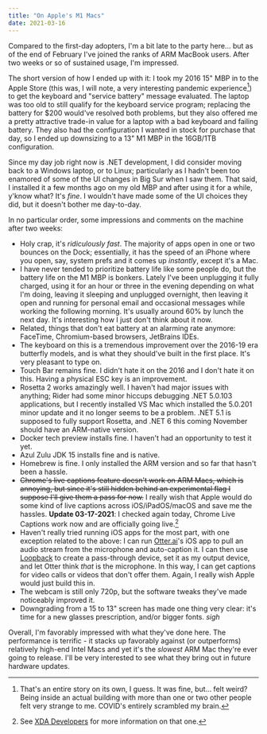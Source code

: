 ```yaml
---
title: "On Apple's M1 Macs"
date: 2021-03-16
---
```


Compared to the first-day adopters, I'm a bit late to the party here... but as of the end of February I've joined the ranks of ARM MacBook users. After two weeks or so of sustained usage, I'm impressed.

The short version of how I ended up with it: I took my 2016 15" MBP in to the Apple Store (this was, I will note, a very interesting pandemic experience[^1]) to get the keyboard and "service battery" message evaluated. The laptop was too old to still qualify for the keyboard service program; replacing the battery for $200 would've resolved both problems, but they also offered me a pretty attractive trade-in value for a laptop with a bad keyboard and failing battery. They also had the configuration I wanted in stock for purchase that day, so I ended up downsizing to a 13" M1 MBP in the 16GB/1TB configuration.

Since my day job right now is .NET development, I did consider moving back to a Windows laptop, or to Linux; particularly as I hadn't been too enamored of some of the UI changes in Big Sur when I saw them. That said, I installed it a few months ago on my old MBP and after using it for a while, y'know what? It's _fine_. I wouldn't have made some of the UI choices they did, but it doesn't bother me day-to-day.

In no particular order, some impressions and comments on the machine after two weeks:

* Holy crap, it's _ridiculously fast_. The majority of apps open in one or two bounces on the Dock; essentially, it has the speed of an iPhone where you open, say, system prefs and it comes up _instantly_, except it's a Mac.
* I have never tended to prioritize battery life like some people do, but the battery life on the M1 MBP is bonkers. Lately I've been unplugging it fully charged, using it for an hour or three in the evening depending on what I'm doing, leaving it sleeping and unplugged overnight, then leaving it open and running for personal email and occasional messages while working the following morning. It's usually around 60% by lunch the next day. It's interesting how I just don't think about it now.
* Related, things that don't eat battery at an alarming rate anymore: FaceTime, Chromium-based browsers, JetBrains IDEs.
* The keyboard on this is a tremendous improvement over the 2016-19 era butterfly models, and is what they should've built in the first place. It's very pleasant to type on.
* Touch Bar remains fine. I didn't hate it on the 2016 and I don't hate it on this. Having a physical ESC key is an improvement.
* Rosetta 2 works amazingly well. I haven't had major issues with anything; Rider had some minor hiccups debugging .NET 5.0.103 applications, but I recently installed VS Mac which installed the 5.0.201 minor update and it no longer seems to be a problem. .NET 5.1 is supposed to fully support Rosetta, and .NET 6 this coming November should have an ARM-native version.
* Docker tech preview installs fine. I haven't had an opportunity to test it yet.
* Azul Zulu JDK 15 installs fine and is native.
* Homebrew is fine. I only installed the ARM version and so far that hasn't been a hassle.
* ~~Chrome's live captions feature doesn't work on ARM Macs, which is annoying, but since it's still hidden behind an experimental flag I suppose I'll give them a pass for now.~~ I really wish that Apple would do some kind of live captions across iOS/iPadOS/macOS and save me the hassles. **Update 03-17-2021**: I checked again today, Chrome Live Captions work now and are officially going live.[^2]
* Haven't really tried running iOS apps for the most part, with one exception related to the above: I can run [Otter.ai](https://otter.ai)'s iOS app to pull an audio stream from the microphone and auto-caption it. I can then use [Loopback](https://www.rogueamoeba.com/loopback/) to create a pass-through device, set it as my output device, and let Otter think _that_ is the microphone. In this way, I can get captions for video calls or videos that don't offer them. Again, I really wish Apple would just build this in.
* The webcam is still only 720p, but the software tweaks they've made noticeably improved it.
* Downgrading from a 15 to 13" screen has made one thing very clear: it's time for a new glasses prescription, and/or bigger fonts. _sigh_

Overall, I'm favorably impressed with what they've done here. The performance is terrific - it stacks up favorably against (or outperforms) relatively high-end Intel Macs and yet it's the _slowest_ ARM Mac they're ever going to release. I'll be very interested to see what they bring out in future hardware updates.

[^1]: That's an entire story on its own, I guess. It was fine, but... felt weird? Being inside an actual building with more than one or two other people felt very strange to me. COVID's entirely scrambled my brain.

[^2]: See [XDA Developers](https://www.xda-developers.com/google-chrome-live-caption-feature-rolls-out-transcribe-speech-videos/) for more information on that one.